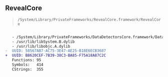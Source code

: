 ## RevealCore

> `/System/Library/PrivateFrameworks/RevealCore.framework/RevealCore`

```diff

   - /System/Library/PrivateFrameworks/DataDetectorsCore.framework/DataDetectorsCore
   - /usr/lib/libSystem.B.dylib
   - /usr/lib/libobjc.A.dylib
-  UUID: 58567AB7-AC75-3E47-AE25-B18E6ECB3687
+  UUID: B8620CEF-7B39-38C3-BA85-F75A18A87C2C
   Functions: 95
   Symbols:   414
   CStrings:  355

```

